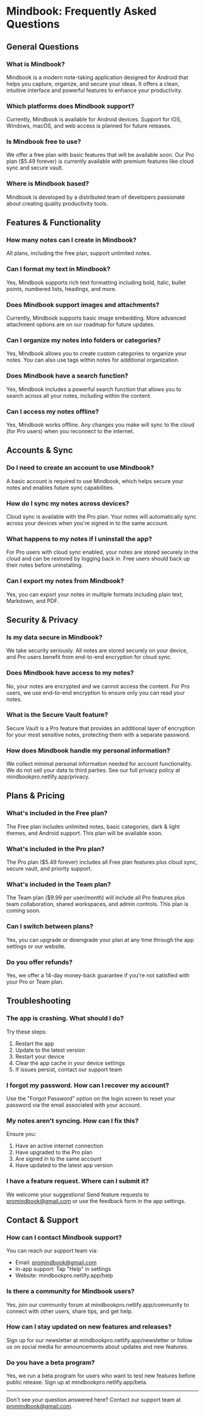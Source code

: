 # Mindbook: Frequently Asked Questions

## General Questions

### What is Mindbook?

Mindbook is a modern note-taking application designed for Android that helps you capture, organize, and secure your ideas. It offers a clean, intuitive interface and powerful features to enhance your productivity.

### Which platforms does Mindbook support?

Currently, Mindbook is available for Android devices. Support for iOS, Windows, macOS, and web access is planned for future releases.

### Is Mindbook free to use?

We offer a free plan with basic features that will be available soon. Our Pro plan ($5.49 forever) is currently available with premium features like cloud sync and secure vault.

### Where is Mindbook based?

Mindbook is developed by a distributed team of developers passionate about creating quality productivity tools.

## Features & Functionality

### How many notes can I create in Mindbook?

All plans, including the free plan, support unlimited notes.

### Can I format my text in Mindbook?

Yes, Mindbook supports rich text formatting including bold, italic, bullet points, numbered lists, headings, and more.

### Does Mindbook support images and attachments?

Currently, Mindbook supports basic image embedding. More advanced attachment options are on our roadmap for future updates.

### Can I organize my notes into folders or categories?

Yes, Mindbook allows you to create custom categories to organize your notes. You can also use tags within notes for additional organization.

### Does Mindbook have a search function?

Yes, Mindbook includes a powerful search function that allows you to search across all your notes, including within the content.

### Can I access my notes offline?

Yes, Mindbook works offline. Any changes you make will sync to the cloud (for Pro users) when you reconnect to the internet.

## Accounts & Sync

### Do I need to create an account to use Mindbook?

A basic account is required to use Mindbook, which helps secure your notes and enables future sync capabilities.

### How do I sync my notes across devices?

Cloud sync is available with the Pro plan. Your notes will automatically sync across your devices when you're signed in to the same account.

### What happens to my notes if I uninstall the app?

For Pro users with cloud sync enabled, your notes are stored securely in the cloud and can be restored by logging back in. Free users should back up their notes before uninstalling.

### Can I export my notes from Mindbook?

Yes, you can export your notes in multiple formats including plain text, Markdown, and PDF.

## Security & Privacy

### Is my data secure in Mindbook?

We take security seriously. All notes are stored securely on your device, and Pro users benefit from end-to-end encryption for cloud sync.

### Does Mindbook have access to my notes?

No, your notes are encrypted and we cannot access the content. For Pro users, we use end-to-end encryption to ensure only you can read your notes.

### What is the Secure Vault feature?

Secure Vault is a Pro feature that provides an additional layer of encryption for your most sensitive notes, protecting them with a separate password.

### How does Mindbook handle my personal information?

We collect minimal personal information needed for account functionality. We do not sell your data to third parties. See our full privacy policy at mindbookpro.netlify.app/privacy.

## Plans & Pricing

### What's included in the Free plan?

The Free plan includes unlimited notes, basic categories, dark & light themes, and Android support. This plan will be available soon.

### What's included in the Pro plan?

The Pro plan ($5.49 forever) includes all Free plan features plus cloud sync, secure vault, and priority support.

### What's included in the Team plan?

The Team plan ($9.99 per user/month) will include all Pro features plus team collaboration, shared workspaces, and admin controls. This plan is coming soon.

### Can I switch between plans?

Yes, you can upgrade or downgrade your plan at any time through the app settings or our website.

### Do you offer refunds?

Yes, we offer a 14-day money-back guarantee if you're not satisfied with your Pro or Team plan.

## Troubleshooting

### The app is crashing. What should I do?

Try these steps:

1. Restart the app
2. Update to the latest version
3. Restart your device
4. Clear the app cache in your device settings
5. If issues persist, contact our support team

### I forgot my password. How can I recover my account?

Use the "Forgot Password" option on the login screen to reset your password via the email associated with your account.

### My notes aren't syncing. How can I fix this?

Ensure you:

1. Have an active internet connection
2. Have upgraded to the Pro plan
3. Are signed in to the same account
4. Have updated to the latest app version

### I have a feature request. Where can I submit it?

We welcome your suggestions! Send feature requests to promindbook@gmail.com or use the feedback form in the app settings.

## Contact & Support

### How can I contact Mindbook support?

You can reach our support team via:

- Email: promindbook@gmail.com
- In-app support: Tap "Help" in settings
- Website: mindbookpro.netlify.app/help

### Is there a community for Mindbook users?

Yes, join our community forum at mindbookpro.netlify.app/community to connect with other users, share tips, and get help.

### How can I stay updated on new features and releases?

Sign up for our newsletter at mindbookpro.netlify.app/newsletter or follow us on social media for announcements about updates and new features.

### Do you have a beta program?

Yes, we run a beta program for users who want to test new features before public release. Sign up at mindbookpro.netlify.app/beta.

---

Don't see your question answered here? Contact our support team at promindbook@gmail.com.
